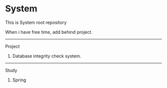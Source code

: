 # System

This is System root repository

When i have free time, add behind project.

-----------------------------------
Project

1. Database integrity check system.

-----------------------------------
Study

1. Spring
